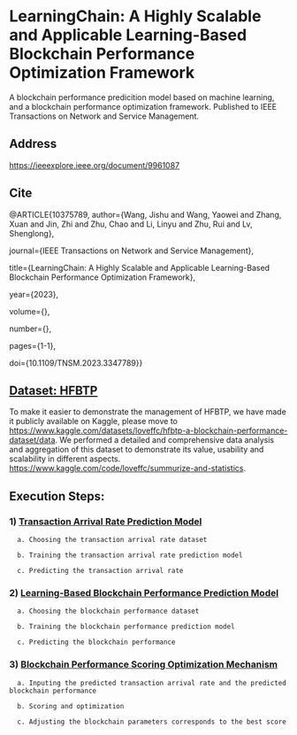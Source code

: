 # LearningChain: A Highly Scalable and Applicable Learning-Based Blockchain Performance Optimization Framework
A blockchain performance predicition model based on machine learning, and a blockchain performance optimization framework. Published to IEEE Transactions on Network and Service Management.
## Address
https://ieeexplore.ieee.org/document/9961087
## Cite
@ARTICLE{10375789,
  author={Wang, Jishu and Wang, Yaowei and Zhang, Xuan and Jin, Zhi and Zhu, Chao and Li, Linyu and Zhu, Rui and Lv, Shenglong},
  
  journal={IEEE Transactions on Network and Service Management}, 
  
  title={LearningChain: A Highly Scalable and Applicable Learning-Based Blockchain Performance Optimization Framework}, 

  year={2023},
  
  volume={},
  
  number={},
  
  pages={1-1},
  
  doi={10.1109/TNSM.2023.3347789}}
## [Dataset: HFBTP](https://www.kaggle.com/datasets/loveffc/hfbtp-a-blockchain-performance-dataset/data)
To make it easier to demonstrate the management of HFBTP, we have made it publicly available on Kaggle, please move to https://www.kaggle.com/datasets/loveffc/hfbtp-a-blockchain-performance-dataset/data. We performed a detailed and comprehensive data analysis and aggregation of this dataset to demonstrate its value, usability and scalability in different aspects. https://www.kaggle.com/code/loveffc/summurize-and-statistics.

## Execution Steps:
### 1) [Transaction Arrival Rate Prediction Model](https://github.com/JiShuWang/LearningChain/tree/main/TransactionArrivalRatePrediction)

      a. Choosing the transaction arrival rate dataset
  
      b. Training the transaction arrival rate prediction model
  
      c. Predicting the transaction arrival rate
  
### 2) [Learning-Based Blockchain Performance Prediction Model](https://github.com/JiShuWang/LearningChain/tree/main/BlockchainPerformancePrediction)

      a. Choosing the blockchain performance dataset
 
      b. Training the blockchain performance prediction model

      c. Predicting the blockchain performance
  
### 3) [Blockchain Performance Scoring Optimization Mechanism](https://github.com/JiShuWang/LearningChain/tree/main/ScoringOptimization)

      a. Inputing the predicted transaction arrival rate and the predicted blockchain performance

      b. Scoring and optimization

      c. Adjusting the blockchain parameters corresponds to the best score
